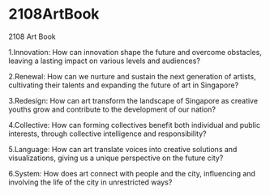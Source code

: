 # 2108ArtBook
2108 Art Book 
  
1.Innovation: How can innovation shape the future and overcome obstacles, leaving a lasting impact on various levels and audiences? 

2.Renewal: How can we nurture and sustain the next generation of artists, cultivating their talents and expanding the future of art in Singapore? 

3.Redesign: How can art transform the landscape of Singapore as creative youths grow and contribute to the development of our nation? 

4.Collective: How can forming collectives benefit both individual and public interests, through collective intelligence and responsibility? 

5.Language: How can art translate voices into creative solutions and visualizations, giving us a unique perspective on the future city? 

6.System: How does art connect with people and the city, influencing and involving the life of the city in unrestricted ways? 
